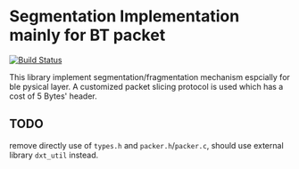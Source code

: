 # Segmentation Implementation mainly for BT packet
[![Build Status](https://travis-ci.com/drivextech/segmenter.svg?branch=master)](https://travis-ci.com/drivextech/segmenter)

This library implement segmentation/fragmentation mechanism espcially for ble pysical layer. A customized packet slicing protocol is used which has a cost of 5 Bytes' header.

## TODO

remove directly use of `types.h` and `packer.h`/`packer.c`, should use external library `dxt_util` instead.
